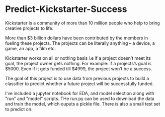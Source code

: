 # Predict-Kickstarter-Success

Kickstarter is a community of more than 10 million people who help to bring creative projects to life.

More than $3 billion dollars have been contributed by the members in fueling these projects.
The projects can be literally anything – a device, a game, an app, a film etc.

Kickstarter works on all or nothing basis i.e if a project doesn’t meet its goal, the project owner gets nothing.
For example: if a projects’s goal is $5000. Even if it gets funded till $4999, the project won’t be a success.


The goal of this project is to use data from previous projects to build a classifier to predict whether a future project will be successfully funded.

I've included a jupyter notebook for EDA, and model selection along with "run" and "model" scripts.
THe run.py can be used to download the data and train the model, which ouputs a pickle file. There is also a small test set to predict on.